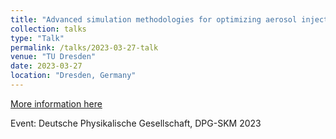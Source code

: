 ```yaml
---
title: "Advanced simulation methodologies for optimizing aerosol injectors used for single-particle diffractive imaging"
collection: talks
type: "Talk"
permalink: /talks/2023-03-27-talk
venue: "TU Dresden"
date: 2023-03-27
location: "Dresden, Germany"
---
```


[More information here](https://www.dpg-verhandlungen.de/year/2023/conference/skm/part/va/session/1/contribution/3)


Event: Deutsche Physikalische Gesellschaft, DPG-SKM 2023

